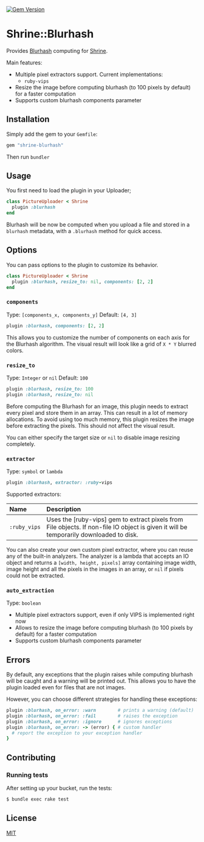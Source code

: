 [![Gem Version](https://badge.fury.io/rb/shrine-blurhash.svg)](https://badge.fury.io/rb/shrine-blurhash)

# Shrine::Blurhash

Provides [Blurhash] computing for [Shrine].

Main features:
- Multiple pixel extractors support. Current implementations:
  - `ruby-vips`
- Resize the image before computing blurhash (to 100 pixels by default) for a faster computation
- Supports custom blurhash components parameter

## Installation

Simply add the gem to your `Gemfile`:

```ruby
gem "shrine-blurhash"
```

Then run `bundler`

## Usage

You first need to load the plugin in your Uploader;

```ruby
class PictureUploader < Shrine
  plugin :blurhash
end
```

Blurhash will be now be computed when you upload a file and stored in a `blurhash` metadata, with a `.blurhash` method for quick access.

## Options

You can pass options to the plugin to customize its behavior.

```ruby
class PictureUploader < Shrine
  plugin :blurhash, resize_to: nil, components: [2, 2]
end
```

### ```components```

Type: `[components_x, components_y]`
Default: `[4, 3]`

```ruby
plugin :blurhash, components: [2, 2]
```

This allows you to customize the number of components on each axis for the Blurhash algorithm. The visual result will look like a grid of `X * Y` blurred colors.

### `resize_to`

Type: `Integer` or `nil`
Default: `100`

```ruby
plugin :blurhash, resize_to: 100
plugin :blurhash, resize_to: nil
```

Before computing the Blurhash for an image, this plugin needs to extract every pixel and store them in an array. This can result in a lot of memory allocations. To avoid using too much memory, this plugin resizes the image before extracting the pixels. This should not affect the visual result.

You can either specify the target size or `nil` to disable image resizing completely.

### `extractor`

Type: `symbol` or `lambda`

```ruby
plugin :blurhash, extractor: :ruby-vips
```

Supported extractors:

| Name           | Description                                                                                                                                   |
| :-----------   | :-----------                                                                                                                                  |
| `:ruby_vips`   | Uses the [ruby-vips] gem to extract pixels from File objects. If non-file IO object is given it will be temporarily downloaded to disk.   |

You can also create your own custom pixel extractor, where you can reuse
any of the built-in analyzers. The analyzer is a lambda that accepts an IO
object and returns a `[width, height, pixels]` array containing image width, image height and all the pixels in the images in an array, or `nil` if pixels could not be extracted.

### `auto_extraction`

Type: `boolean`

- Multiple pixel extractors support, even if only VIPS is implemented right now
- Allows to resize the image before computing blurhash (to 100 pixels by default) for a faster computation
- Supports custom blurhash components parameter

## Errors

By default, any exceptions that the plugin raises while computing blurhash
will be caught and a warning will be printed out. This allows you to have the
plugin loaded even for files that are not images.

However, you can choose different strategies for handling these exceptions:

```rb
plugin :blurhash, on_error: :warn        # prints a warning (default)
plugin :blurhash, on_error: :fail        # raises the exception
plugin :blurhash, on_error: :ignore      # ignores exceptions
plugin :blurhash, on_error: -> (error) { # custom handler
  # report the exception to your exception handler
}
```

## Contributing

### Running tests

After setting up your bucket, run the tests:

```sh
$ bundle exec rake test
```

## License

[MIT](http://opensource.org/licenses/MIT)

[Shrine]: https://github.com/shrinerb/shrine
[Blurhash]: https://blurha.sh
